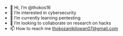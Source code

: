 - 👋 Hi, I’m @thokos16
- 👀 I’m interested in cybersecurity
- 🌱 I’m currently learning pentesting
- 💞️ I’m looking to collaborate on research on hacks
- 📫 How to reach me thokozanikilowan07@gmail.com

<!---
thokos16/thokos16 is a ✨ special ✨ repository because its `README.md` (this file) appears on your GitHub profile.
You can click the Preview link to take a look at your changes.
--->
